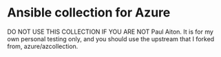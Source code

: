 # Ansible collection for Azure
DO NOT USE THIS COLLECTION IF YOU ARE NOT Paul Aiton.
It is for my own personal testing only, and you should use the upstream that I forked from, azure/azcollection.

